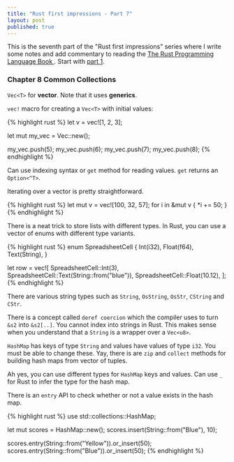 ```yaml
---
title: "Rust first impressions - Part 7"
layout: post
published: true
---
```


This is the seventh part of the "Rust first impressions" series where I write some notes and add commentary to reading the [The Rust Programming Language Book ](https://doc.rust-lang.org/stable/book/). Start with [part 1](/2020/07/11/rust-first-impressions.html).

### Chapter 8 Common Collections

`Vec<T>` for **vector**. Note that it uses **generics**.

`vec!` macro for creating a `Vec<T>` with initial values:

{% highlight rust %}
let v = vec![1, 2, 3];

let mut my_vec = Vec::new();

my_vec.push(5);
my_vec.push(6);
my_vec.push(7);
my_vec.push(8);
{% endhighlight %}

Can use indexing syntax or `get` method for reading values. `get` returns an `Option<^T>`.

Iterating over a vector is pretty straightforward.

{% highlight rust %}
let mut v = vec![100, 32, 57];
for i in &mut v {
  *i += 50;
}
{% endhighlight %}

There is a neat trick to store lists with different types. In Rust, you can use a vector of enums with different type variants.

{% highlight rust %}
enum SpreadsheetCell {
  Int(i32),
  Float(f64),
  Text(String),
}

let row = vec![
  SpreadsheetCell::Int(3),
  SpreadsheetCell::Text(String::from("blue")),
  SpreadsheetCell::Float(10.12),
];
{% endhighlight %}

There are various string types such as `String`, `OsString`, `OsStr`, `CString` and `CStr`.

There is a concept called  `deref coercion` which the compiler uses to turn `&s2` into `&s2[..]`. You cannot index into strings in Rust. This makes sense when you understand that a `String` is a wrapper over a `Vec<u8>`.


`HashMap` has keys of type `String` and values have values of type `i32`. You must be able to change these. Yay, there is are `zip` and `collect` methods for building hash maps from vector of tuples.

Ah yes, you can use different types for `HashMap` keys and values. Can use `_` for Rust to infer the type for the hash map.

There is an `entry` API to check whether or not a value exists in the hash map.

{% highlight rust %}
use std::collections::HashMap;

let mut scores = HashMap::new();
scores.insert(String::from("Blue"), 10);

scores.entry(String::from("Yellow")).or_insert(50);
scores.entry(String::from("Blue")).or_insert(50);
{% endhighlight %}


